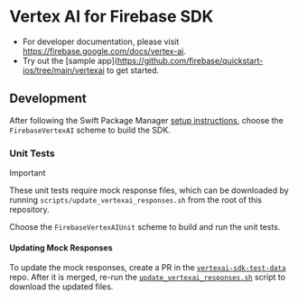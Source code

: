 # Vertex AI for Firebase SDK

- For developer documentation, please visit https://firebase.google.com/docs/vertex-ai.
- Try out the [sample app](https://github.com/firebase/quickstart-ios/tree/main/vertexai to get started.

## Development

After following the Swift Package Manager
[setup instructions](https://github.com/firebase/firebase-ios-sdk#swift-package-manager-1),
choose the `FirebaseVertexAI` scheme to build the SDK.

### Unit Tests

> [!IMPORTANT]
> These unit tests require mock response files, which can be downloaded by
running `scripts/update_vertexai_responses.sh` from the root of this repository.

Choose the `FirebaseVertexAIUnit` scheme to build and run the unit tests.

#### Updating Mock Responses

To update the mock responses, create a PR in the
[`vertexai-sdk-test-data`](https://github.com/FirebaseExtended/vertexai-sdk-test-data)
repo. After it is merged, re-run the
[`update_vertexai_responses.sh`](https://github.com/firebase/firebase-ios-sdk/blob/main/scripts/update_vertexai_responses.sh)
script to download the updated files.
